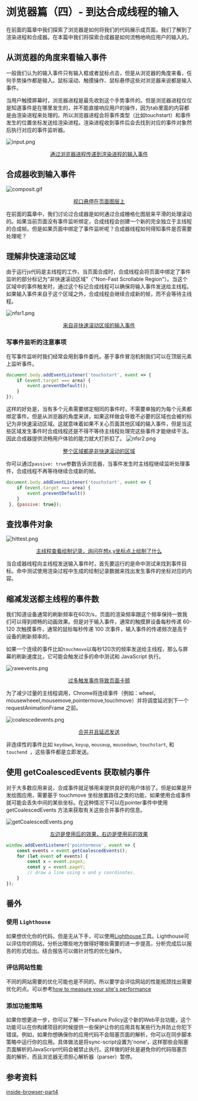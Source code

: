 # 浏览器篇（四）- 到达合成线程的输入
在前面的篇章中我们探索了浏览器是如何将我们的代码展示成页面，我们了解到了渲染进程和合成器。在本篇中我们将探索合成器是如何流畅地响应用户的输入的。


## 从浏览器的角度来看输入事件

一般我们认为的输入事件只有输入框或者鼠标点击，但是从浏览器的角度来看，任何手势操作都是输入。鼠标滚动、触摸操作、鼠标悬停这些对浏览器来说都是输入事件。

当用户触摸屏幕时，浏览器进程是最先收到这个手势事件的。但是浏览器进程仅仅是知道事件是在哪里发生的，并不能直接响应用户的操作，因为tab里面的内容都是由渲染进程来处理的。所以浏览器进程会将事件类型（比如touchstart）和事件发生的位置坐标发送给渲染进程。渲染进程收到事件后会去找到对应的事件对象然后执行对应的事件监听器。


![input.png](./input.png)
<center style="font-size:14px;text-decoration:underline">通过浏览器进程传递到渲染进程的输入事件</center>


## 合成器收到输入事件

![composit.gif](./composit.gif)
<center style="font-size:14px;text-decoration:underline">视口悬停在页面图层上</center>

在前面的篇章中，我们讨论过合成器是如何通过合成栅格化图层来平滑的处理滚动的。如果当前页面没有事件监听绑定，合成线程会创建一个新的完全独立于主线程的合成帧。但是如果页面中绑定了事件监听呢？合成器线程如何得知事件是否需要处理呢？


## 理解非快速滚动区域
由于运行js代码是主线程的工作，当页面合成时，合成线程会将页面中绑定了事件监听的部分标记为“非快速滚动区域”（"Non-Fast Scrollable Region"）。当这个区域中的事件触发时，通过这个标记合成线程可以确保将输入事件发送给主线程。如果输入事件来自于这个区域之外，合成线程会继续合成新的帧，而不会等待主线程。


![nfsr1.png](./nfsr1.png)
<center style="font-size:14px;text-decoration:underline">来自非快速滚动区域的输入事件</center>

### 写事件监听的注意事项

在写事件监听时我们经常会用到事件委托。基于事件冒泡机制我们可以在顶层元素上监听事件。

```js
document.body.addEventListener('touchstart', event => {
    if (event.target === area) {
        event.preventDefault();
    }
});
```
这样的好处是，当有多个元素需要绑定相同的事件时，不需要单独的为每个元素都绑定事件。但是从浏览器的角度来讲，如果这样做会导致不必要的区域也会被的标记为非快速滚动区域。这就意味着如果不关心页面其他区域的输入事件，但是当这些区域发生事件时合成线程还是不得不等待主线程处理完这些事件才能继续干活。因此合成器提供流畅用户体验的能力就大打折扣了。
![nfsr2.png](./nfsr2.png)
<center style="font-size:14px;text-decoration:underline">整个区域都是非快速滚动的区域</center>

你可以通过```passive: true```参数告诉浏览器，当事件发生时主线程继续监听处理事件，合成线程不再等待继续合成新的帧。

```js
document.body.addEventListener('touchstart', event => {
    if (event.target === area) {
        event.preventDefault()
    }
 }, {passive: true});
```

## 查找事件对象

![hittest.png](./hittest.png)
<center style="font-size:14px;text-decoration:underline">主线程查看绘制记录，询问在想x,y坐标点上绘制了什么</center>


当合成器线程向主线程发送输入事件时，首先要运行的是命中测试来找到事件目标。命中测试使用渲染过程中生成的绘制记录数据来找出发生事件的坐标对应的内容。



## 缩减发送都主线程的事件数

我们知道设备通常的刷新频率在60次/s，页面的渲染频率跟这个频率保持一致我们可以得到顺畅的动画效果。但是对于输入事件，通常的触摸屏设备每秒传递 60-120 次触摸事件，通常的鼠标每秒传递 100 次事件，输入事件的传递频次是高于设备的刷新频率的。

如果一个连续的事件比如```touchmove```以每秒120次的频率发送给主线程，那么与屏幕的刷新速度比，它可能会触发过多的命中测试和 JavaScript 执行。

![rawevents.png](./rawevents.png)
<center style="font-size:14px;text-decoration:underline">过多触发事件导致页面卡顿</center>

为了减少过量的主线程调用，Chrome将连续事件（例如：wheel，mousewheeel,mousemove,pointermove,touchmove）并将调度延迟到下一个 requestAnimationFrame 之前。


![coalescedevents.png](./coalescedevents.png)
<center style="font-size:14px;text-decoration:underline">合并并且延迟发送</center>

非连续性的事件比如 ```keydown```, ```keyup```, ```mouseup```, ```mousedown```, ```touchstart```, 和  ```touchend ```，这些事件都是立即发送。


## 使用 getCoalescedEvents 获取帧内事件

对于大多数应用来说，合成事件就足够用来提供良好的用户体验了。但是如果是开发绘图应用，需要基于 touchmove 坐标放置路径之类的功能，如果使用合成事件就可能会丢失中间的某些坐标。在这种情况下可以在pointer事件中使用 getCoalescedEvents 方法来获取有关这些合并事件的信息。

![getCoalescedEvents.png](./getCoalescedEvents.png)
<center style="font-size:14px;text-decoration:underline">左边是使用后的效果，右边是使用前的效果</center>

```js
window.addEventListener('pointermove', event => {
    const events = event.getCoalescedEvents();
    for (let event of events) {
        const x = event.pageX;
        const y = event.pageY;
        // draw a line using x and y coordinates.
    }
});
```


## 番外
### 使用 ```Lighthouse```

如果想优化你的代码，但是无从下手，可以使用[Lighthouse](https://developers.google.com/web/tools/lighthouse)工具。Lighthouse可以评估你的网站，分析出哪些地方做得好哪些需要的进一步提高，分析完成后以报告的形式给出。结合报告可以做针对性的优化操作。

### 评估网站性能

不同的网站需要的优化可能也是不同的。所以要学会评估网站的性能瓶颈找出需要优化的点。可以参考[how to measure your site's performance](https://developers.google.com/web/tools/chrome-devtools/speed/get-started)


### 添加功能策略

如果你想更进一步，你可以了解一下Feature Policy这个新的Web平台功能，这个功能可以在你构建项目的时候提供一些保护让你的应用具有某些行为并防止你犯下错误。例如，如果你想确保你的应用代码不会阻塞页面的解析，你可以在同步脚本策略中运行你的应用。具体做法是将sync-script设置为'none'，这样那些会阻塞页面解析的JavaScript代码会被禁止执行。这样做的好处是避免你的代码阻塞页面的解析，而且浏览器无须担心解析器（parser）暂停。


## 参考资料
[inside-browser-part4](https://developers.google.com/web/updates/2018/09/inside-browser-part4)